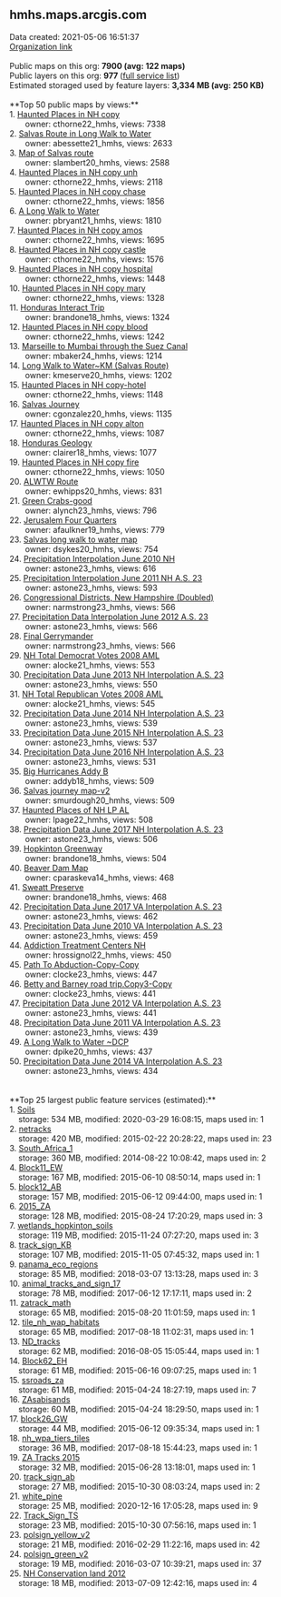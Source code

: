<h2>hmhs.maps.arcgis.com</h2> Data created: 2021-05-06 16:51:37 <br /><a target='new' href='https://hmhs.maps.arcgis.com'>Organization link</a><br /><br />Public maps on this org: <b>7900 (avg: 122 maps)</b><br />Public layers on this org: <b>977 </b>(<a target='new' href='https://services.arcgis.com/dRxtwawTOPZm6CPj/ArcGIS/rest/services'>full service list</a>)<br />Estimated storaged used by feature layers: <b>3,334 MB (avg: 250 KB)</b><br /><br />**Top 50 public maps by views:**<br />  1. <a target='new' href='https://www.arcgis.com/home/item.html?id=e38b2ec6ddac45a9a998f3511e640985'>Haunted Places in NH copy</a> <br />  &nbsp;&nbsp;&nbsp;&nbsp; &nbsp;&nbsp;owner: cthorne22_hmhs, views: 7338<br />  2. <a target='new' href='https://www.arcgis.com/home/item.html?id=b9c13f1b18844f1f84015854ffe4c314'>Salvas Route in Long Walk to Water</a> <br />  &nbsp;&nbsp;&nbsp;&nbsp; &nbsp;&nbsp;owner: abessette21_hmhs, views: 2633<br />  3. <a target='new' href='https://www.arcgis.com/home/item.html?id=059ac54f02fe4ae58a37da0358756a25'>Map of Salvas route</a> <br />  &nbsp;&nbsp;&nbsp;&nbsp; &nbsp;&nbsp;owner: slambert20_hmhs, views: 2588<br />  4. <a target='new' href='https://www.arcgis.com/home/item.html?id=5429bdfe78154d1dbbe5a804366f18ed'>Haunted Places in NH copy unh</a> <br />  &nbsp;&nbsp;&nbsp;&nbsp; &nbsp;&nbsp;owner: cthorne22_hmhs, views: 2118<br />  5. <a target='new' href='https://www.arcgis.com/home/item.html?id=25f7d7bab4464b4fb6c679e9e6afc1df'>Haunted Places in NH copy chase</a> <br />  &nbsp;&nbsp;&nbsp;&nbsp; &nbsp;&nbsp;owner: cthorne22_hmhs, views: 1856<br />  6. <a target='new' href='https://www.arcgis.com/home/item.html?id=6195d763b61940f9b8f3494a84fb3ff5'>A Long Walk to Water</a> <br />  &nbsp;&nbsp;&nbsp;&nbsp; &nbsp;&nbsp;owner: pbryant21_hmhs, views: 1810<br />  7. <a target='new' href='https://www.arcgis.com/home/item.html?id=885832f014f64098929cf7c14941e0f2'>Haunted Places in NH copy amos</a> <br />  &nbsp;&nbsp;&nbsp;&nbsp; &nbsp;&nbsp;owner: cthorne22_hmhs, views: 1695<br />  8. <a target='new' href='https://www.arcgis.com/home/item.html?id=fb52b63275964ebb8eaa27b050027a43'>Haunted Places in NH copy castle</a> <br />  &nbsp;&nbsp;&nbsp;&nbsp; &nbsp;&nbsp;owner: cthorne22_hmhs, views: 1576<br />  9. <a target='new' href='https://www.arcgis.com/home/item.html?id=5d04b0b04f134fc291a13153fcde3d3e'>Haunted Places in NH copy hospital</a> <br />  &nbsp;&nbsp;&nbsp;&nbsp; &nbsp;&nbsp;owner: cthorne22_hmhs, views: 1448<br />  10. <a target='new' href='https://www.arcgis.com/home/item.html?id=5c7174a96c3747219f112caa96b7bfca'>Haunted Places in NH copy mary</a> <br />  &nbsp;&nbsp;&nbsp;&nbsp; &nbsp;&nbsp;owner: cthorne22_hmhs, views: 1328<br />  11. <a target='new' href='https://www.arcgis.com/home/item.html?id=e559e91499ca43219719f02a9e31f143'>Honduras Interact Trip</a> <br />  &nbsp;&nbsp;&nbsp;&nbsp; &nbsp;&nbsp;owner: brandone18_hmhs, views: 1324<br />  12. <a target='new' href='https://www.arcgis.com/home/item.html?id=d14e6f62b6b64b349c76cd3fb32447ad'>Haunted Places in NH copy blood</a> <br />  &nbsp;&nbsp;&nbsp;&nbsp; &nbsp;&nbsp;owner: cthorne22_hmhs, views: 1242<br />  13. <a target='new' href='https://www.arcgis.com/home/item.html?id=e64c4587b5b24841be9d3108b4c4f283'>Marseille to Mumbai through the Suez Canal</a> <br />  &nbsp;&nbsp;&nbsp;&nbsp; &nbsp;&nbsp;owner: mbaker24_hmhs, views: 1214<br />  14. <a target='new' href='https://www.arcgis.com/home/item.html?id=ad23517836814fd3930160234b1bd687'>Long Walk to Water~KM (Salvas Route)</a> <br />  &nbsp;&nbsp;&nbsp;&nbsp; &nbsp;&nbsp;owner: kmeserve20_hmhs, views: 1202<br />  15. <a target='new' href='https://www.arcgis.com/home/item.html?id=54557598861c46539b578f0c94c4a196'>Haunted Places in NH copy-hotel</a> <br />  &nbsp;&nbsp;&nbsp;&nbsp; &nbsp;&nbsp;owner: cthorne22_hmhs, views: 1148<br />  16. <a target='new' href='https://www.arcgis.com/home/item.html?id=70318163d196436588be5a9272aa59b9'>Salvas Journey</a> <br />  &nbsp;&nbsp;&nbsp;&nbsp; &nbsp;&nbsp;owner: cgonzalez20_hmhs, views: 1135<br />  17. <a target='new' href='https://www.arcgis.com/home/item.html?id=cf8636f03f944bdf8a49a6a31b282b0b'>Haunted Places in NH copy alton</a> <br />  &nbsp;&nbsp;&nbsp;&nbsp; &nbsp;&nbsp;owner: cthorne22_hmhs, views: 1087<br />  18. <a target='new' href='https://www.arcgis.com/home/item.html?id=de30124dc35642dfb97d8a6f07a2d3f0'>Honduras Geology</a> <br />  &nbsp;&nbsp;&nbsp;&nbsp; &nbsp;&nbsp;owner: clairer18_hmhs, views: 1077<br />  19. <a target='new' href='https://www.arcgis.com/home/item.html?id=c3635c23d91348c891b95240d1e5c851'>Haunted Places in NH copy fire</a> <br />  &nbsp;&nbsp;&nbsp;&nbsp; &nbsp;&nbsp;owner: cthorne22_hmhs, views: 1050<br />  20. <a target='new' href='https://www.arcgis.com/home/item.html?id=3bbba29de2454be6ab28a8ebccc061d3'>ALWTW Route</a> <br />  &nbsp;&nbsp;&nbsp;&nbsp; &nbsp;&nbsp;owner: ewhipps20_hmhs, views: 831<br />  21. <a target='new' href='https://www.arcgis.com/home/item.html?id=bba2638df670415f8a3f497eaeaa574f'>Green Crabs-good</a> <br />  &nbsp;&nbsp;&nbsp;&nbsp; &nbsp;&nbsp;owner: alynch23_hmhs, views: 796<br />  22. <a target='new' href='https://www.arcgis.com/home/item.html?id=ee8b442c408a441583e437d47b0e8346'>Jerusalem Four Quarters</a> <br />  &nbsp;&nbsp;&nbsp;&nbsp; &nbsp;&nbsp;owner: afaulkner19_hmhs, views: 779<br />  23. <a target='new' href='https://www.arcgis.com/home/item.html?id=5c98024df56946b4b0a2ad87dd3bc7b8'>Salvas long walk to water map</a> <br />  &nbsp;&nbsp;&nbsp;&nbsp; &nbsp;&nbsp;owner: dsykes20_hmhs, views: 754<br />  24. <a target='new' href='https://www.arcgis.com/home/item.html?id=797b2554ca114f94b7daf4d8f78ae9fe'>Precipitation Interpolation June 2010 NH</a> <br />  &nbsp;&nbsp;&nbsp;&nbsp; &nbsp;&nbsp;owner: astone23_hmhs, views: 616<br />  25. <a target='new' href='https://www.arcgis.com/home/item.html?id=608dbfb33b9840009c4c6f78cc88aa43'>Precipitation Interpolation June 2011 NH A.S. 23</a> <br />  &nbsp;&nbsp;&nbsp;&nbsp; &nbsp;&nbsp;owner: astone23_hmhs, views: 593<br />  26. <a target='new' href='https://www.arcgis.com/home/item.html?id=181a3183df8c4f7d818055e9c6b4e911'>Congressional Districts, New Hampshire (Doubled)</a> <br />  &nbsp;&nbsp;&nbsp;&nbsp; &nbsp;&nbsp;owner: narmstrong23_hmhs, views: 566<br />  27. <a target='new' href='https://www.arcgis.com/home/item.html?id=9058566dfefa4b068ccf585156204366'>Precipitation Data Interpolation June 2012 A.S. 23</a> <br />  &nbsp;&nbsp;&nbsp;&nbsp; &nbsp;&nbsp;owner: astone23_hmhs, views: 566<br />  28. <a target='new' href='https://www.arcgis.com/home/item.html?id=b02da54a4ae7429bb19c1708f9166035'>Final Gerrymander</a> <br />  &nbsp;&nbsp;&nbsp;&nbsp; &nbsp;&nbsp;owner: narmstrong23_hmhs, views: 566<br />  29. <a target='new' href='https://www.arcgis.com/home/item.html?id=ab269755bb114a7d869c29ed618608c3'>NH Total Democrat Votes 2008 AML</a> <br />  &nbsp;&nbsp;&nbsp;&nbsp; &nbsp;&nbsp;owner: alocke21_hmhs, views: 553<br />  30. <a target='new' href='https://www.arcgis.com/home/item.html?id=67b25ab0244b48ecafd46893ca0b7d38'>Precipitation Data June 2013 NH Interpolation A.S. 23</a> <br />  &nbsp;&nbsp;&nbsp;&nbsp; &nbsp;&nbsp;owner: astone23_hmhs, views: 550<br />  31. <a target='new' href='https://www.arcgis.com/home/item.html?id=d2ad412494ce4622adebe6c13dd9a877'>NH Total Republican Votes 2008 AML</a> <br />  &nbsp;&nbsp;&nbsp;&nbsp; &nbsp;&nbsp;owner: alocke21_hmhs, views: 545<br />  32. <a target='new' href='https://www.arcgis.com/home/item.html?id=43c2b9f0c6624d8a977a81f78988d36f'>Precipitation Data June 2014 NH Interpolation A.S. 23</a> <br />  &nbsp;&nbsp;&nbsp;&nbsp; &nbsp;&nbsp;owner: astone23_hmhs, views: 539<br />  33. <a target='new' href='https://www.arcgis.com/home/item.html?id=45bc1ac1e5ad47b5a2ff0da336062762'>Precipitation Data June 2015 NH Interpolation A.S. 23</a> <br />  &nbsp;&nbsp;&nbsp;&nbsp; &nbsp;&nbsp;owner: astone23_hmhs, views: 537<br />  34. <a target='new' href='https://www.arcgis.com/home/item.html?id=0405ee6a22034857affa629dd45bd12a'>Precipitation Data June 2016 NH Interpolation A.S. 23</a> <br />  &nbsp;&nbsp;&nbsp;&nbsp; &nbsp;&nbsp;owner: astone23_hmhs, views: 531<br />  35. <a target='new' href='https://www.arcgis.com/home/item.html?id=e79839c94a6e4f5987140cbf786b4a3a'>Big Hurricanes Addy B</a> <br />  &nbsp;&nbsp;&nbsp;&nbsp; &nbsp;&nbsp;owner: addyb18_hmhs, views: 509<br />  36. <a target='new' href='https://www.arcgis.com/home/item.html?id=cd4d5cd329b3458690aed194cc3bd20e'>Salvas journey map-v2</a> <br />  &nbsp;&nbsp;&nbsp;&nbsp; &nbsp;&nbsp;owner: smurdough20_hmhs, views: 509<br />  37. <a target='new' href='https://www.arcgis.com/home/item.html?id=1e859f919f1b45769dbc4b668b26afc9'>Haunted Places of NH LP AL</a> <br />  &nbsp;&nbsp;&nbsp;&nbsp; &nbsp;&nbsp;owner: lpage22_hmhs, views: 508<br />  38. <a target='new' href='https://www.arcgis.com/home/item.html?id=244d4630d58a4da8b63ea1a7c1a4f1f7'>Precipitation Data June 2017 NH Interpolation A.S. 23</a> <br />  &nbsp;&nbsp;&nbsp;&nbsp; &nbsp;&nbsp;owner: astone23_hmhs, views: 506<br />  39. <a target='new' href='https://www.arcgis.com/home/item.html?id=d004fb20f2bf4d47974b0fa8dcd9b3fb'>Hopkinton Greenway</a> <br />  &nbsp;&nbsp;&nbsp;&nbsp; &nbsp;&nbsp;owner: brandone18_hmhs, views: 504<br />  40. <a target='new' href='https://www.arcgis.com/home/item.html?id=d2c33640b0aa48febf68ffbbaae6535e'>Beaver Dam Map</a> <br />  &nbsp;&nbsp;&nbsp;&nbsp; &nbsp;&nbsp;owner: cparaskeva14_hmhs, views: 468<br />  41. <a target='new' href='https://www.arcgis.com/home/item.html?id=82e2b5872f4a476b9d67238506d1e45e'>Sweatt Preserve</a> <br />  &nbsp;&nbsp;&nbsp;&nbsp; &nbsp;&nbsp;owner: brandone18_hmhs, views: 468<br />  42. <a target='new' href='https://www.arcgis.com/home/item.html?id=9fbae3801b754f4991e708f9feef5fce'>Precipitation Data June 2017 VA Interpolation A.S. 23</a> <br />  &nbsp;&nbsp;&nbsp;&nbsp; &nbsp;&nbsp;owner: astone23_hmhs, views: 462<br />  43. <a target='new' href='https://www.arcgis.com/home/item.html?id=4a2c1fceee78405fbe495a588d9dc349'>Precipitation Data June 2010 VA Interpolation A.S. 23</a> <br />  &nbsp;&nbsp;&nbsp;&nbsp; &nbsp;&nbsp;owner: astone23_hmhs, views: 459<br />  44. <a target='new' href='https://www.arcgis.com/home/item.html?id=7b832db4400e4defa3782d200a35da0a'>Addiction Treatment Centers NH</a> <br />  &nbsp;&nbsp;&nbsp;&nbsp; &nbsp;&nbsp;owner: hrossignol22_hmhs, views: 450<br />  45. <a target='new' href='https://www.arcgis.com/home/item.html?id=d46b4261a02a497e95eaecd28d403781'>Path To Abduction-Copy-Copy</a> <br />  &nbsp;&nbsp;&nbsp;&nbsp; &nbsp;&nbsp;owner: clocke23_hmhs, views: 447<br />  46. <a target='new' href='https://www.arcgis.com/home/item.html?id=27f4bca053aa49229a2733733f5b3306'>Betty and Barney road trip.Copy3-Copy</a> <br />  &nbsp;&nbsp;&nbsp;&nbsp; &nbsp;&nbsp;owner: clocke23_hmhs, views: 441<br />  47. <a target='new' href='https://www.arcgis.com/home/item.html?id=faa6e2708b754c2f90762f1e3b5d396a'>Precipitation Data June 2012 VA Interpolation A.S. 23</a> <br />  &nbsp;&nbsp;&nbsp;&nbsp; &nbsp;&nbsp;owner: astone23_hmhs, views: 441<br />  48. <a target='new' href='https://www.arcgis.com/home/item.html?id=57f597f23a8442b3a4aeff6dc41f173c'>Precipitation Data June 2011 VA Interpolation A.S. 23</a> <br />  &nbsp;&nbsp;&nbsp;&nbsp; &nbsp;&nbsp;owner: astone23_hmhs, views: 439<br />  49. <a target='new' href='https://www.arcgis.com/home/item.html?id=275eee1ca49647a8a204accba55e1072'>A Long Walk to Water ~DCP</a> <br />  &nbsp;&nbsp;&nbsp;&nbsp; &nbsp;&nbsp;owner: dpike20_hmhs, views: 437<br />  50. <a target='new' href='https://www.arcgis.com/home/item.html?id=2210ac3f53694d7a8f5fe7ee95adf07e'>Precipitation Data June 2014 VA Interpolation A.S. 23</a> <br />  &nbsp;&nbsp;&nbsp;&nbsp; &nbsp;&nbsp;owner: astone23_hmhs, views: 434<br /><br /><br />**Top 25 largest public feature services (estimated):**<br /> 1. <a target='new' href='https://www.arcgis.com/home/item.html?id=5c3820a0794e40f7bc754c5d2dc0a6d9'>Soils</a><br /> &nbsp;&nbsp;&nbsp;&nbsp;storage: 534 MB, modified: 2020-03-29 16:08:15, maps used in: 1<br /> 2. <a target='new' href='https://www.arcgis.com/home/item.html?id=a1cb218c04a54bf59679e5ae01230a4e'>netracks</a><br /> &nbsp;&nbsp;&nbsp;&nbsp;storage: 420 MB, modified: 2015-02-22 20:28:22, maps used in: 23<br /> 3. <a target='new' href='https://www.arcgis.com/home/item.html?id=0dfde82466724b50b34317bd45b061c3'>South_Africa_1</a><br /> &nbsp;&nbsp;&nbsp;&nbsp;storage: 360 MB, modified: 2014-08-22 10:08:42, maps used in: 2<br /> 4. <a target='new' href='https://www.arcgis.com/home/item.html?id=2fc058d8adca4d829f82a1d5937707e6'>Block11_EW</a><br /> &nbsp;&nbsp;&nbsp;&nbsp;storage: 167 MB, modified: 2015-06-10 08:50:14, maps used in: 1<br /> 5. <a target='new' href='https://www.arcgis.com/home/item.html?id=ec0545182b8e49f0b264a34352ff2e64'>block12_AB</a><br /> &nbsp;&nbsp;&nbsp;&nbsp;storage: 157 MB, modified: 2015-06-12 09:44:00, maps used in: 1<br /> 6. <a target='new' href='https://www.arcgis.com/home/item.html?id=b33c3dd60f4d479bba0bd40ad6cac323'>2015_ZA</a><br /> &nbsp;&nbsp;&nbsp;&nbsp;storage: 128 MB, modified: 2015-08-24 17:20:29, maps used in: 3<br /> 7. <a target='new' href='https://www.arcgis.com/home/item.html?id=46227dae79bd4e63b73c27c383cad9bf'>wetlands_hopkinton_soils</a><br /> &nbsp;&nbsp;&nbsp;&nbsp;storage: 119 MB, modified: 2015-11-24 07:27:20, maps used in: 3<br /> 8. <a target='new' href='https://www.arcgis.com/home/item.html?id=702b9a46258b4980ac2f259f58560c58'>track_sign_KB</a><br /> &nbsp;&nbsp;&nbsp;&nbsp;storage: 107 MB, modified: 2015-11-05 07:45:32, maps used in: 1<br /> 9. <a target='new' href='https://www.arcgis.com/home/item.html?id=d121bcc030fa4da98b5d143555c744d8'>panama_eco_regions</a><br /> &nbsp;&nbsp;&nbsp;&nbsp;storage: 85 MB, modified: 2018-03-07 13:13:28, maps used in: 3<br /> 10. <a target='new' href='https://www.arcgis.com/home/item.html?id=f86bfa755065464194fb5c7df0d132f6'>animal_tracks_and_sign_17</a><br /> &nbsp;&nbsp;&nbsp;&nbsp;storage: 78 MB, modified: 2017-06-12 17:17:11, maps used in: 2<br /> 11. <a target='new' href='https://www.arcgis.com/home/item.html?id=63cfef17b5bf4a7bb72ff183d6837cc9'>zatrack_math</a><br /> &nbsp;&nbsp;&nbsp;&nbsp;storage: 65 MB, modified: 2015-08-20 11:01:59, maps used in: 1<br /> 12. <a target='new' href='https://www.arcgis.com/home/item.html?id=f09180dc46904226b7b7ef22057ddef7'>tile_nh_wap_habitats</a><br /> &nbsp;&nbsp;&nbsp;&nbsp;storage: 65 MB, modified: 2017-08-18 11:02:31, maps used in: 1<br /> 13. <a target='new' href='https://www.arcgis.com/home/item.html?id=8f4721334cc54140aea96ff2eb2a1ffb'>ND_tracks</a><br /> &nbsp;&nbsp;&nbsp;&nbsp;storage: 62 MB, modified: 2016-08-05 15:05:44, maps used in: 1<br /> 14. <a target='new' href='https://www.arcgis.com/home/item.html?id=980aea8e389c49fd8e9d0975c1da11e7'>Block62_EH</a><br /> &nbsp;&nbsp;&nbsp;&nbsp;storage: 61 MB, modified: 2015-06-16 09:07:25, maps used in: 1<br /> 15. <a target='new' href='https://www.arcgis.com/home/item.html?id=075c717da1ab4d3fb23b7f0795759c42'>ssroads_za</a><br /> &nbsp;&nbsp;&nbsp;&nbsp;storage: 61 MB, modified: 2015-04-24 18:27:19, maps used in: 7<br /> 16. <a target='new' href='https://www.arcgis.com/home/item.html?id=4d50cd0b4cc84d2480603d3573da50f3'>ZAsabisands</a><br /> &nbsp;&nbsp;&nbsp;&nbsp;storage: 60 MB, modified: 2015-04-24 18:29:50, maps used in: 1<br /> 17. <a target='new' href='https://www.arcgis.com/home/item.html?id=0ac30184bb0247f686102fa51b9def1e'>block26_GW</a><br /> &nbsp;&nbsp;&nbsp;&nbsp;storage: 44 MB, modified: 2015-06-12 09:35:34, maps used in: 1<br /> 18. <a target='new' href='https://www.arcgis.com/home/item.html?id=94a7a68478134c71bdbc349deb128086'>nh_wpa_tiers_tiles</a><br /> &nbsp;&nbsp;&nbsp;&nbsp;storage: 36 MB, modified: 2017-08-18 15:44:23, maps used in: 1<br /> 19. <a target='new' href='https://www.arcgis.com/home/item.html?id=374ba75344ba4a5c98a8da025289cfa6'>ZA Tracks 2015</a><br /> &nbsp;&nbsp;&nbsp;&nbsp;storage: 32 MB, modified: 2015-06-28 13:18:01, maps used in: 1<br /> 20. <a target='new' href='https://www.arcgis.com/home/item.html?id=5fbd9cef9a284dbfbde7c978094a496b'>track_sign_ab</a><br /> &nbsp;&nbsp;&nbsp;&nbsp;storage: 27 MB, modified: 2015-10-30 08:03:24, maps used in: 2<br /> 21. <a target='new' href='https://www.arcgis.com/home/item.html?id=7810fa599c1942489fdc412893526c6c'>white_pine</a><br /> &nbsp;&nbsp;&nbsp;&nbsp;storage: 25 MB, modified: 2020-12-16 17:05:28, maps used in: 9<br /> 22. <a target='new' href='https://www.arcgis.com/home/item.html?id=7961321784e0489888cdfaa1280be3b0'>Track_Sign_TS</a><br /> &nbsp;&nbsp;&nbsp;&nbsp;storage: 23 MB, modified: 2015-10-30 07:56:16, maps used in: 1<br /> 23. <a target='new' href='https://www.arcgis.com/home/item.html?id=bf6f8411c2094acab0bdc6d8eecff455'>polsign_yellow_v2</a><br /> &nbsp;&nbsp;&nbsp;&nbsp;storage: 21 MB, modified: 2016-02-29 11:22:16, maps used in: 42<br /> 24. <a target='new' href='https://www.arcgis.com/home/item.html?id=7bae1b4bee424c3e97ac8abea87edeff'>polsign_green_v2</a><br /> &nbsp;&nbsp;&nbsp;&nbsp;storage: 19 MB, modified: 2016-03-07 10:39:21, maps used in: 37<br /> 25. <a target='new' href='https://www.arcgis.com/home/item.html?id=ec094c843bfb4ab3aa0717d4db47ffb1'>NH Conservation land 2012</a><br /> &nbsp;&nbsp;&nbsp;&nbsp;storage: 18 MB, modified: 2013-07-09 12:42:16, maps used in: 4<br />